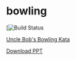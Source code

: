 # bowling

[![Build Status](https://api.travis-ci.org/rossey/bowling.svg)

[Uncle Bob's Bowling Kata](http://butunclebob.com/ArticleS.UncleBob.TheBowlingGameKata)

[Download PPT](http://butunclebob.com/files/downloads/Bowling%20Game%20Kata.ppt)
